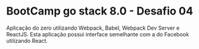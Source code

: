 # BootCamp go stack 8.0 -  Desafio 04

Aplicação do zero utilizando Webpack, Babel, Webpack Dev Server e ReactJS.
Esta aplicação possui interface semelhante com a do Facebook utilizando React.
